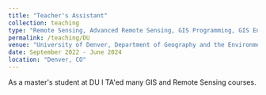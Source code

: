 ```yaml
---
title: "Teacher's Assistant"
collection: teaching
type: "Remote Sensing, Advanced Remote Sensing, GIS Programming, GIS Environmental Modeling"
permalink: /teaching/DU
venue: "University of Denver, Department of Geography and the Environment"
date: September 2022 - June 2024
location: "Denver, CO"
---
```


As a master's student at DU I TA'ed many GIS and Remote Sensing courses.

